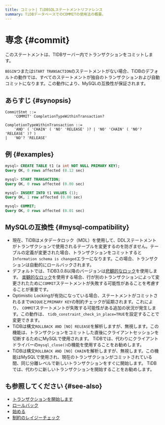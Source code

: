 ```yaml
---
title: コミット| TiDBSQLステートメントリファレンス
summary: TiDBデータベースでのCOMMITの使用法の概要。
---
```


# 専念 {#commit}

このステートメントは、TIDBサーバー内でトランザクションをコミットします。

`BEGIN`つまたは`START TRANSACTION`のステートメントがない場合、TiDBのデフォルトの動作では、すべてのステートメントが独自のトランザクションおよび自動コミットになります。この動作により、MySQLの互換性が保証されます。

## あらすじ {#synopsis}

```ebnf+diagram
CommitStmt ::=
    'COMMIT' CompletionTypeWithinTransaction?

CompletionTypeWithinTransaction ::=
    'AND' ( 'CHAIN' ( 'NO' 'RELEASE' )? | 'NO' 'CHAIN' ( 'NO'? 'RELEASE' )? )
|   'NO'? 'RELEASE'
```

## 例 {#examples}

```sql
mysql> CREATE TABLE t1 (a int NOT NULL PRIMARY KEY);
Query OK, 0 rows affected (0.12 sec)

mysql> START TRANSACTION;
Query OK, 0 rows affected (0.00 sec)

mysql> INSERT INTO t1 VALUES (1);
Query OK, 1 row affected (0.00 sec)

mysql> COMMIT;
Query OK, 0 rows affected (0.01 sec)
```

## MySQLの互換性 {#mysql-compatibility}

-   現在、TiDBはメタデータロック（MDL）を使用して、DDLステートメントがトランザクションで使用されるテーブルを変更するのを防ぎません。テーブルの定義が変更された場合、トランザクションをコミットすると`Information schema is changed`エラーになります。この場合、トランザクションは自動的にロールバックされます。
-   デフォルトでは、TiDB3.0.8以降のバージョンは[悲観的なロック](/pessimistic-transaction.md)を使用します。 [楽観的なロック](/optimistic-transaction.md)を使用する場合、行が別のトランザクションによって変更されたために`COMMIT`ステートメントが失敗する可能性があることを考慮することが重要です。
-   Optimistic Lockingが有効になっている場合、ステートメントがコミットされるまで`UNIQUE`と`PRIMARY KEY`の制約チェックが延期されます。これにより、 `COMMIT`ステートメントが失敗する可能性がある追加の状況が発生します。この動作は、 `tidb_constraint_check_in_place=TRUE`を設定することで変更できます。
-   TiDBは構文`ROLLBACK AND [NO] RELEASE`を解析しますが、無視します。この機能は、トランザクションをコミットした直後にクライアントセッションを切断するためにMySQLで使用されます。 TiDBでは、代わりにクライアントドライバーの`mysql_close()`の機能を使用することをお勧めします。
-   TiDBは構文`ROLLBACK AND [NO] CHAIN`を解析しますが、無視します。この機能はMySQLで使用され、現在のトランザクションがコミットされている間、同じ分離レベルで新しいトランザクションをすぐに開始します。 TiDBでは、代わりに新しいトランザクションを開始することをお勧めします。

## も参照してください {#see-also}

-   [トランザクションを開始します](/sql-statements/sql-statement-start-transaction.md)
-   [ロールバック](/sql-statements/sql-statement-rollback.md)
-   [始める](/sql-statements/sql-statement-begin.md)
-   [制約のレイジーチェック](/transaction-overview.md#lazy-check-of-constraints)
